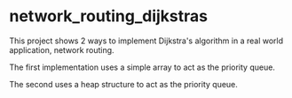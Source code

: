 # network_routing_dijkstras
This project shows 2 ways to implement Dijkstra's algorithm in a real world application, network routing.

The first implementation uses a simple array to act as the priority queue.

The second uses a heap structure to act as the priority queue.
